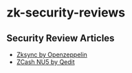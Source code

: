# zk-security-reviews


## Security Review Articles

- [Zksync by Openzeppelin](https://blog.openzeppelin.com/zksync-bootloader-audit-report)
- [ZCash NU5 by Qedit](https://hackmd.io/@qedit/zcash-nu5-audit)
